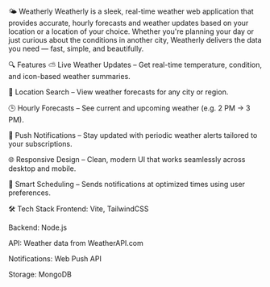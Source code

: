 🌤️ Weatherly
Weatherly is a sleek, real-time weather web application that provides accurate, hourly forecasts and weather updates based on your location or a location of your choice. Whether you're planning your day or just curious about the conditions in another city, Weatherly delivers the data you need — fast, simple, and beautifully.

🔍 Features
⛅ Live Weather Updates – Get real-time temperature, condition, and icon-based weather summaries.

📍 Location Search – View weather forecasts for any city or region.

🕒 Hourly Forecasts – See current and upcoming weather (e.g. 2 PM → 3 PM).

🔔 Push Notifications – Stay updated with periodic weather alerts tailored to your subscriptions.

🌐 Responsive Design – Clean, modern UI that works seamlessly across desktop and mobile.

🧠 Smart Scheduling – Sends notifications at optimized times using user preferences.

🛠️ Tech Stack
Frontend: Vite, TailwindCSS

Backend: Node.js 

API: Weather data from WeatherAPI.com 

Notifications: Web Push API

Storage: MongoDB
